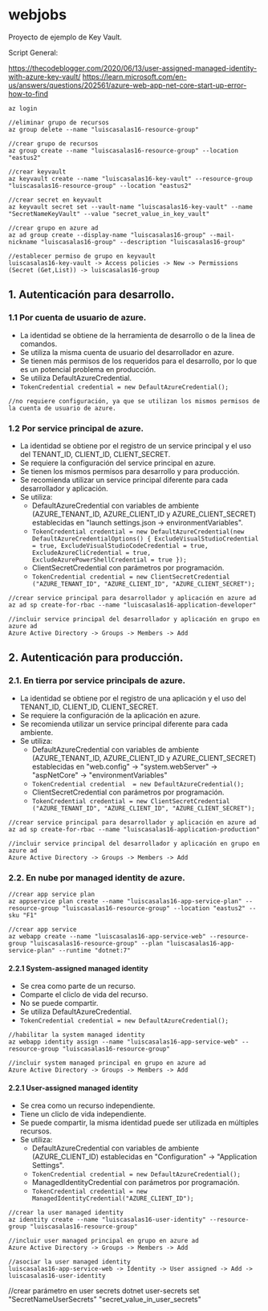 # webjobs

Proyecto de ejemplo de Key Vault.

Script General:

https://thecodeblogger.com/2020/06/13/user-assigned-managed-identity-with-azure-key-vault/
https://learn.microsoft.com/en-us/answers/questions/202561/azure-web-app-net-core-start-up-error-how-to-find

```
az login

//eliminar grupo de recursos
az group delete --name "luiscasalas16-resource-group"

//crear grupo de recursos
az group create --name "luiscasalas16-resource-group" --location "eastus2"

//crear keyvault
az keyvault create --name "luiscasalas16-key-vault" --resource-group "luiscasalas16-resource-group" --location "eastus2"

//crear secret en keyvault
az keyvault secret set --vault-name "luiscasalas16-key-vault" --name "SecretNameKeyVault" --value "secret_value_in_key_vault"

//crear grupo en azure ad
az ad group create --display-name "luiscasalas16-group" --mail-nickname "luiscasalas16-group" --description "luiscasalas16-group"

//establecer permiso de grupo en keyvault
luiscasalas16-key-vault -> Access policies -> New -> Permissions (Secret (Get,List)) -> luiscasalas16-group
```

## 1. Autenticación para desarrollo.

### 1.1 Por cuenta de usuario de azure.
- La identidad se obtiene de la herramienta de desarrollo o de la linea de comandos.
- Se utiliza la misma cuenta de usuario del desarrollador en azure.
- Se tienen más permisos de los requeridos para el desarrollo, por lo que es un potencial problema en producción.
- Se utiliza DefaultAzureCredential. 
- `TokenCredential credential = new DefaultAzureCredential();`

```
//no requiere configuración, ya que se utilizan los mismos permisos de la cuenta de usuario de azure.
```

### 1.2 Por service principal de azure.
- La identidad se obtiene por el registro de un service principal y el uso del TENANT_ID, CLIENT_ID, CLIENT_SECRET.
- Se requiere la configuración del service principal en azure.
- Se tienen los mismos permisos para desarrollo y para producción.
- Se recomienda utilizar un service principal diferente para cada desarrollador y aplicación.
- Se utiliza:
	- DefaultAzureCredential con variables de ambiente (AZURE_TENANT_ID, AZURE_CLIENT_ID y AZURE_CLIENT_SECRET) establecidas en "launch settings.json -> environmentVariables".
	- `TokenCredential credential = new DefaultAzureCredential(new DefaultAzureCredentialOptions() { ExcludeVisualStudioCredential = true, ExcludeVisualStudioCodeCredential = true, ExcludeAzureCliCredential = true, ExcludeAzurePowerShellCredential = true });`
	- ClientSecretCredential con parámetros por programación. 
	- `TokenCredential credential = new ClientSecretCredential ("AZURE_TENANT_ID", "AZURE_CLIENT_ID", "AZURE_CLIENT_SECRET");`

```
//crear service principal para desarrollador y aplicación en azure ad
az ad sp create-for-rbac --name "luiscasalas16-application-developer"

//incluir service principal del desarrollador y aplicación en grupo en azure ad
Azure Active Directory -> Groups -> Members -> Add
```

## 2. Autenticación para producción.

### 2.1. En tierra por service principals de azure.
- La identidad se obtiene por el registro de una aplicación y el uso del TENANT_ID, CLIENT_ID, CLIENT_SECRET.
- Se requiere la configuración de la aplicación en azure.
- Se recomienda utilizar un service principal diferente para cada ambiente.
- Se utiliza:
	- DefaultAzureCredential con variables de ambiente (AZURE_TENANT_ID, AZURE_CLIENT_ID y AZURE_CLIENT_SECRET) establecidas en "web.config" -> "system.webServer" -> "aspNetCore" -> "environmentVariables"
	- `TokenCredential credential  = new DefaultAzureCredential();`
	- ClientSecretCredential con parámetros por programación. 
	- `TokenCredential credential = new ClientSecretCredential ("AZURE_TENANT_ID", "AZURE_CLIENT_ID", "AZURE_CLIENT_SECRET");`

```
//crear service principal para desarrollador y aplicación en azure ad
az ad sp create-for-rbac --name "luiscasalas16-application-production"

//incluir service principal del desarrollador y aplicación en grupo en azure ad
Azure Active Directory -> Groups -> Members -> Add
```

### 2.2. En nube por managed identity de azure.

```
//crear app service plan
az appservice plan create --name "luiscasalas16-app-service-plan" --resource-group "luiscasalas16-resource-group" --location "eastus2" --sku "F1"

//crear app service
az webapp create --name "luiscasalas16-app-service-web" --resource-group "luiscasalas16-resource-group" --plan "luiscasalas16-app-service-plan" --runtime "dotnet:7"
```

#### 2.2.1 System-assigned managed identity
- Se crea como parte de un recurso.
- Comparte el cliclo de vida del recurso.
- No se puede compartir.
- Se utiliza DefaultAzureCredential. 
- `TokenCredential credential = new DefaultAzureCredential();`

```
//habilitar la system managed identity
az webapp identity assign --name "luiscasalas16-app-service-web" --resource-group "luiscasalas16-resource-group" 

//incluir system managed principal en grupo en azure ad
Azure Active Directory -> Groups -> Members -> Add
```

#### 2.2.1 User-assigned managed identity
- Se crea como un recurso independiente.
- Tiene un cliclo de vida independiente.
- Se puede compartir, la misma identidad puede ser utilizada en múltiples recursos.
- Se utiliza:
	- DefaultAzureCredential con variables de ambiente (AZURE_CLIENT_ID) establecidas en "Configuration" -> "Application Settings".
	- `TokenCredential credential = new DefaultAzureCredential();`
	- ManagedIdentityCredential con parámetros por programación. 
	- `TokenCredential credential = new ManagedIdentityCredential("AZURE_CLIENT_ID");`

```
//crear la user managed identity
az identity create --name "luiscasalas16-user-identity" --resource-group "luiscasalas16-resource-group" 

//incluir user managed principal en grupo en azure ad
Azure Active Directory -> Groups -> Members -> Add

//asociar la user managed identity
luiscasalas16-app-service-web -> Identity -> User assigned -> Add -> luiscasalas16-user-identity
```












//crear parámetro en user secrets
dotnet user-secrets set "SecretNameUserSecrets" "secret_value_in_user_secrets"
